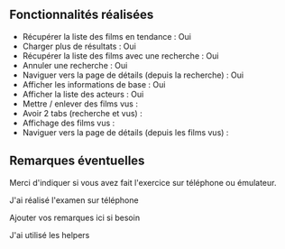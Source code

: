 ## Fonctionnalités réalisées

* Récupérer la liste des films en tendance : Oui
* Charger plus de résultats : Oui
* Récupérer la liste des films avec une recherche : Oui
* Annuler une recherche : Oui
* Naviguer vers la page de détails (depuis la recherche) : Oui
* Afficher les informations de base : Oui
* Afficher la liste des acteurs : Oui
* Mettre / enlever des films vus :
* Avoir 2 tabs (recherche et vus) :
* Affichage des films vus :
* Naviguer vers la page de détails (depuis les films vus) :



## Remarques éventuelles

Merci d'indiquer si vous avez fait l'exercice sur téléphone ou émulateur. 

J'ai réalisé l'examen sur téléphone

Ajouter vos remarques ici si besoin

J'ai utilisé les helpers